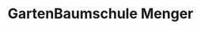 ---
title: "GartenBaumschule Menger"
url: /erlangen/gartenbaumschule-menger/
shop: Garten-Center
---